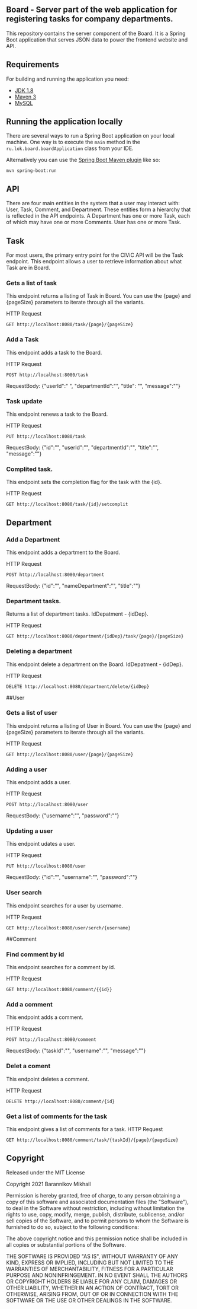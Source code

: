 
## Board - Server part of the web application for registering tasks for company departments.

This repository contains the server component of the Board. It is a Spring Boot application that serves JSON data to power the frontend website and API.

## Requirements

For building and running the application you need:

- [JDK 1.8](http://www.oracle.com/technetwork/java/javase/downloads/jdk8-downloads-2133151.html)
- [Maven 3](https://maven.apache.org)
- [MySQL](https://dev.mysql.com/downloads/mysql/)

## Running the application locally

There are several ways to run a Spring Boot application on your local machine. One way is to execute the `main` method in the `ru.lok.board.boardApplication` class from your IDE.

Alternatively you can use the [Spring Boot Maven plugin](https://docs.spring.io/spring-boot/docs/current/reference/html/build-tool-plugins-maven-plugin.html) like so:

```shell
mvn spring-boot:run
```

## API

There are four main entities in the system that a user may interact with: User, Task, Comment, and Department. 
These entities form a hierarchy that is reflected in the API endpoints.
A Department has one or more Task, each of which may have one or more Comments. User has one or more Task.

## Task

For most users, the primary entry point for the CIViC API will be the Task endpoint.
This endpoint allows a user to retrieve information about what Task are in Board.

### Gets a list of task

This endpoint returns a listing of Task in Board.
You can use the {page} and {pageSize} parameters to iterate through all the variants.

HTTP Request

```shell
GET http://localhost:8080/task/{page}/{pageSize}
```

### Add a Task

This endpoint adds a task to the Board.

HTTP Request

```shell
POST http://localhost:8080/task
```

RequestBody: {"userId":" ", "departmentId":"", "title": "", "message":""}

### Task update

This endpoint renews a task to the Board.

HTTP Request

```shell
PUT http://localhost:8080/task
```
RequestBody: {"id":"", "userId":"", "departmentId":"", "title":"", "message":""}

### Complited task.

This endpoint sets the completion flag for the task with the {id}.

HTTP Request

```shell
GET http://localhost:8080/task/{id}/setcomplit
```

## Department

### Add a Department

This endpoint adds a department to the Board.

HTTP Request

```shell
POST http://localhost:8080/department
```
RequestBody: {"id":"", "nameDepartment":"", "title":""}

### Department tasks.

Returns a list of department tasks. IdDepatment - {idDep}.

HTTP Request

```shell
GET http://localhost:8080/department/{idDep}/task/{page}/{pageSize}
```

### Deleting a department

This endpoint delete a department on the Board. IdDepatment - {idDep}.


HTTP Request

```shell
DELETE http://localhost:8080/department/delete/{idDep}
```

##User

### Gets a list of user

This endpoint returns a listing of User in Board.
You can use the {page} and {pageSize} parameters to iterate through all the variants.

HTTP Request

```shell
GET http://localhost:8080/user/{page}/{pageSize}
```

### Adding a user 

This endpoint adds a user.

HTTP Request

```shell
POST http://localhost:8080/user
```

RequestBody: {"username":"", "password":""}

### Updating a user

This endpoint udates a user.

HTTP Request

```shell
PUT http://localhost:8080/user
```
RequestBody: {"id":"", "username":"", "password":""}

### User search

This endpoint searches for a user by username.

HTTP Request

```shell
GET http://localhost:8080/user/serch/{username}
```

##Comment

### Find comment by id


This endpoint searches for a comment by id.

HTTP Request

```shell
GET http://localhost:8080/comment/{{id}}
```

### Add a comment

This endpoint adds a comment.

HTTP Request

```shell
POST http://localhost:8080/comment
```
RequestBody: {"taskId":"", "username":"", "message":""}

### Delet a coment

This endpoint deletes a comment.

HTTP Request

```shell
DELETE http://localhost:8080/comment/{id}
```

### Get a list of comments for the task

This endpoint gives a list of comments for a task.
HTTP Request

```shell
GET http://localhost:8080/comment/task/{taskId}/{page}/{pageSize}
```



## Copyright

Released under the MIT License

Copyright 2021 Barannikov Mikhail

Permission is hereby granted, free of charge, to any person obtaining a copy of this software and associated documentation files (the "Software"), to deal in the Software without restriction, including without limitation the rights to use, copy, modify, merge, publish, distribute, sublicense, and/or sell copies of the Software, and to permit persons to whom the Software is furnished to do so, subject to the following conditions:

The above copyright notice and this permission notice shall be included in all copies or substantial portions of the Software.

THE SOFTWARE IS PROVIDED "AS IS", WITHOUT WARRANTY OF ANY KIND, EXPRESS OR IMPLIED, INCLUDING BUT NOT LIMITED TO THE WARRANTIES OF MERCHANTABILITY, FITNESS FOR A PARTICULAR PURPOSE AND NONINFRINGEMENT. IN NO EVENT SHALL THE AUTHORS OR COPYRIGHT HOLDERS BE LIABLE FOR ANY CLAIM, DAMAGES OR OTHER LIABILITY, WHETHER IN AN ACTION OF CONTRACT, TORT OR OTHERWISE, ARISING FROM, OUT OF OR IN CONNECTION WITH THE SOFTWARE OR THE USE OR OTHER DEALINGS IN THE SOFTWARE.

